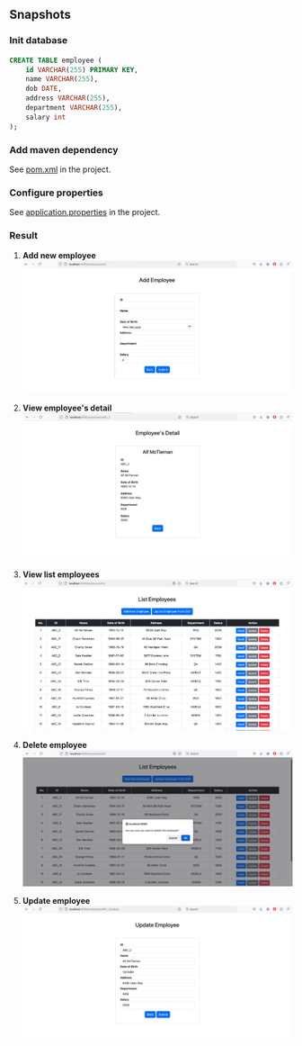 <h2>Snapshots</h2>

### Init database
```sql
CREATE TABLE employee (
    id VARCHAR(255) PRIMARY KEY,
    name VARCHAR(255),
    dob DATE,
    address VARCHAR(255),
    department VARCHAR(255),
    salary int
);
```

### Add maven dependency
See [pom.xml](/Week%2005/Assignment2/assignment2/pom.xml) in the project.

### Configure properties
See [application.properties](/Week%2005/Assignment2/assignment2/src/main/resources/application.properties) in the project.

### Result
1. **Add new employee**
![add](/Week%2005/Assignment2/assignment2/image/add-employee.png)

2. **View employee's detail**
![detail](/Week%2005/Assignment2/assignment2/image/detail-employee.png)

3. **View list employees**
![list-employees](/Week%2005/Assignment2/assignment2/image/list-employee.png)

4. **Delete employee**
![delete](/Week%2005/Assignment2/assignment2/image/delete-employee.png)

5. **Update employee**
![update](/Week%2005/Assignment2/assignment2/image/update-employee.png)